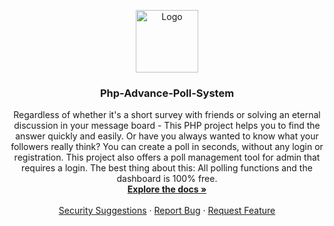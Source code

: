 <p align="center">
  <a href="https://github.com/nalin88/Php-Advance-Poll-System">
    <img src="https://cdn.iconscout.com/icon/free/png-512/voting-poll-4-542529.png" alt="Logo" width="100" height="100">
  </a>

  <h3 align="center">Php-Advance-Poll-System</h3>

  <p align="center">
    Regardless of whether it's a short survey with friends or solving an eternal discussion in your message board - This PHP project helps you to find the answer quickly and easily. Or have you always wanted to know what your followers really think? You can create a poll in seconds, without any login or registration. This project also offers a poll management tool for admin that requires a login. The best thing about this: All polling functions and the dashboard is 100% free.
    <br />
    <a href="#"><strong>Explore the docs »</strong></a>
    <br />
    <br />
    <a href="https://github.com/nalin88/Php-Advance-Poll-System/security">Security Suggestions</a>
    ·
    <a href="https://github.com/nalin88/Php-Advance-Poll-System/issues">Report Bug</a>
    ·
    <a href="https://github.com/nalin88/Php-Advance-Poll-System/pulls">Request Feature</a>
  </p>
</p>


